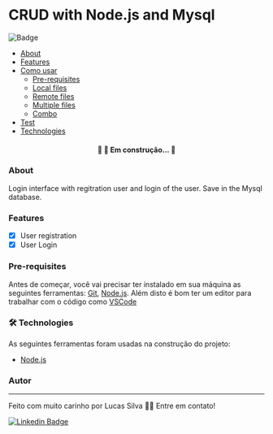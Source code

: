 # CRUD with Node.js and Mysql
![Badge](https://img.shields.io/github/issues/eugenio-silva/crud-node-mysql)

   * [About](#About)
   * [Features](#Features)
   * [Como usar](#como-usar)
      * [Pre-requisites](#Pre-requisites)
      * [Local files](#local-files)
      * [Remote files](#remote-files)
      * [Multiple files](#multiple-files)
      * [Combo](#combo)
   * [Test](#test)
   * [Technologies](#Technologies)

<h4 align="center"> 
	🚧  🚀 Em construção...  🚧
</h4>

### About

Login interface with regitration user and login of the user. Save in the Mysql database.

### Features

- [x] User registration 
- [x] User Login

### Pre-requisites

Antes de começar, você vai precisar ter instalado em sua máquina as seguintes ferramentas:
[Git](https://git-scm.com), [Node.js](https://nodejs.org/en/). 
Além disto é bom ter um editor para trabalhar com o código como [VSCode](https://code.visualstudio.com/)

### 🛠 Technologies

As seguintes ferramentas foram usadas na construção do projeto:

- [Node.js](https://nodejs.org/en/)

### Autor
---

Feito com muito carinho por Lucas Silva 👋🏽 Entre em contato!

 [![Linkedin Badge](https://img.shields.io/badge/-Lucas-blue?style=flat-square&logo=Linkedin&logoColor=white&link=https://www.linkedin.com/in/lucas-silva-b12b281a3/)](https://www.linkedin.com/in/lucas-silva-b12b281a3/) 

